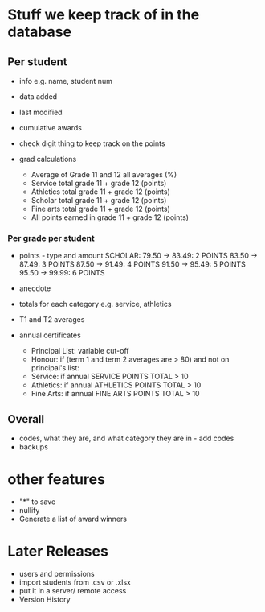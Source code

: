 # Stuff we keep track of in the database

## Per student

* info e.g. name, student num
* data added
* last modified
* cumulative awards

* check digit thing to keep track on the points
* grad calculations
  * Average of Grade 11 and 12 all averages (%)
  * Service total grade 11 + grade 12 (points)
  * Athletics total grade 11 + grade 12 (points)
  * Scholar total grade 11 + grade 12 (points)
  * Fine arts total grade 11 + grade 12 (points)
  * All points earned in grade 11 + grade 12 (points)

### Per grade per student

* points - type and amount
    SCHOLAR:
        79.50 -> 83.49: 2 POINTS
        83.50 -> 87.49: 3 POINTS
        87.50 -> 91.49: 4 POINTS
        91.50 -> 95.49: 5 POINTS
        95.50 -> 99.99: 6 POINTS



* anecdote
* totals for each category e.g. service, athletics
* T1 and T2 averages
* annual certificates
  * Principal List: variable cut-off
  * Honour:    if (term 1 and term 2 averages are > 80) and not on principal's list:
  * Service:   if annual SERVICE POINTS TOTAL > 10
  * Athletics: if annual ATHLETICS POINTS TOTAL > 10
  * Fine Arts: if annual FINE ARTS POINTS TOTAL > 10

## Overall

* codes, what they are, and what category they are in - add codes
* backups


# other features

* "*" to save
* nullify
* Generate a list of award winners

# Later Releases
* users and permissions
* import students from .csv or .xlsx
* put it in a server/ remote access
* Version History

